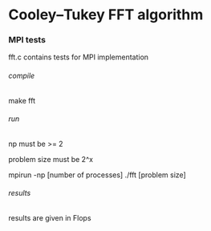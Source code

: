 # Cooley–Tukey FFT algorithm

### MPI tests
fft.c contains tests for MPI implementation
###### compile
make fft
###### run
np must be >= 2

problem size must be 2^x

mpirun -np [number of processes] ./fft [problem size]
###### results
results are given in Flops
